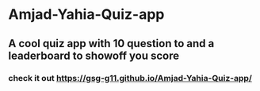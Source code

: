 # Amjad-Yahia-Quiz-app
## A cool quiz app with 10 question to and a leaderboard to showoff you score
### check it out https://gsg-g11.github.io/Amjad-Yahia-Quiz-app/
